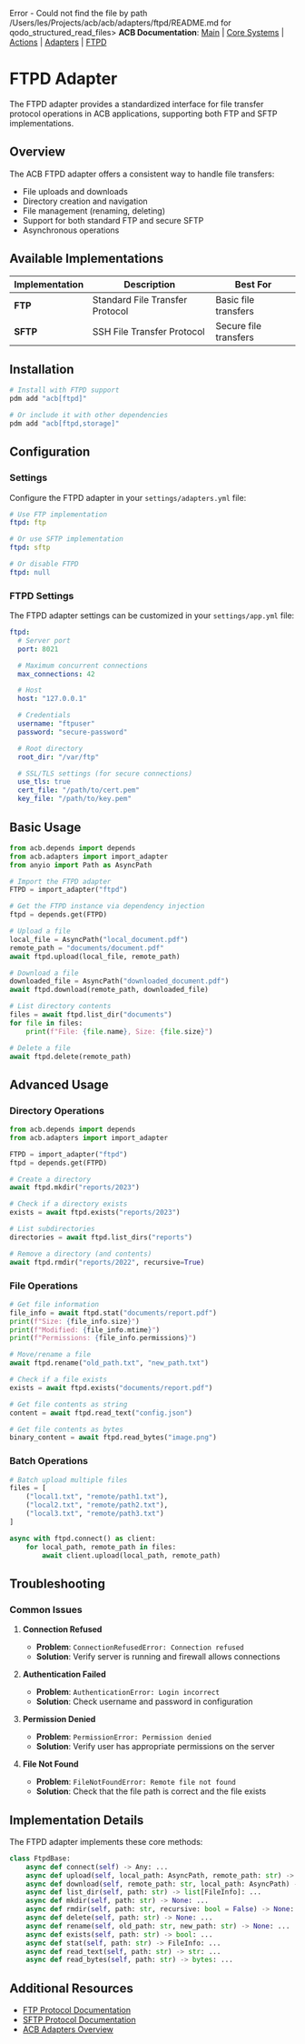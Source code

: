 Error - Could not find the file by path /Users/les/Projects/acb/acb/adapters/ftpd/README.md for qodo_structured_read_files> **ACB Documentation**: [Main](../../../README.md) | [Core Systems](../../README.md) | [Actions](../../actions/README.md) | [Adapters](../README.md) | [FTPD](./README.md)

# FTPD Adapter

The FTPD adapter provides a standardized interface for file transfer protocol operations in ACB applications, supporting both FTP and SFTP implementations.

## Overview

The ACB FTPD adapter offers a consistent way to handle file transfers:

- File uploads and downloads
- Directory creation and navigation
- File management (renaming, deleting)
- Support for both standard FTP and secure SFTP
- Asynchronous operations

## Available Implementations

| Implementation | Description | Best For |
|----------------|-------------|----------|
| **FTP** | Standard File Transfer Protocol | Basic file transfers |
| **SFTP** | SSH File Transfer Protocol | Secure file transfers |

## Installation

```bash
# Install with FTPD support
pdm add "acb[ftpd]"

# Or include it with other dependencies
pdm add "acb[ftpd,storage]"
```

## Configuration

### Settings

Configure the FTPD adapter in your `settings/adapters.yml` file:

```yaml
# Use FTP implementation
ftpd: ftp

# Or use SFTP implementation
ftpd: sftp

# Or disable FTPD
ftpd: null
```

### FTPD Settings

The FTPD adapter settings can be customized in your `settings/app.yml` file:

```yaml
ftpd:
  # Server port
  port: 8021

  # Maximum concurrent connections
  max_connections: 42

  # Host
  host: "127.0.0.1"

  # Credentials
  username: "ftpuser"
  password: "secure-password"

  # Root directory
  root_dir: "/var/ftp"

  # SSL/TLS settings (for secure connections)
  use_tls: true
  cert_file: "/path/to/cert.pem"
  key_file: "/path/to/key.pem"
```

## Basic Usage

```python
from acb.depends import depends
from acb.adapters import import_adapter
from anyio import Path as AsyncPath

# Import the FTPD adapter
FTPD = import_adapter("ftpd")

# Get the FTPD instance via dependency injection
ftpd = depends.get(FTPD)

# Upload a file
local_file = AsyncPath("local_document.pdf")
remote_path = "documents/document.pdf"
await ftpd.upload(local_file, remote_path)

# Download a file
downloaded_file = AsyncPath("downloaded_document.pdf")
await ftpd.download(remote_path, downloaded_file)

# List directory contents
files = await ftpd.list_dir("documents")
for file in files:
    print(f"File: {file.name}, Size: {file.size}")

# Delete a file
await ftpd.delete(remote_path)
```

## Advanced Usage

### Directory Operations

```python
from acb.depends import depends
from acb.adapters import import_adapter

FTPD = import_adapter("ftpd")
ftpd = depends.get(FTPD)

# Create a directory
await ftpd.mkdir("reports/2023")

# Check if a directory exists
exists = await ftpd.exists("reports/2023")

# List subdirectories
directories = await ftpd.list_dirs("reports")

# Remove a directory (and contents)
await ftpd.rmdir("reports/2022", recursive=True)
```

### File Operations

```python
# Get file information
file_info = await ftpd.stat("documents/report.pdf")
print(f"Size: {file_info.size}")
print(f"Modified: {file_info.mtime}")
print(f"Permissions: {file_info.permissions}")

# Move/rename a file
await ftpd.rename("old_path.txt", "new_path.txt")

# Check if a file exists
exists = await ftpd.exists("documents/report.pdf")

# Get file contents as string
content = await ftpd.read_text("config.json")

# Get file contents as bytes
binary_content = await ftpd.read_bytes("image.png")
```

### Batch Operations

```python
# Batch upload multiple files
files = [
    ("local1.txt", "remote/path1.txt"),
    ("local2.txt", "remote/path2.txt"),
    ("local3.txt", "remote/path3.txt")
]

async with ftpd.connect() as client:
    for local_path, remote_path in files:
        await client.upload(local_path, remote_path)
```

## Troubleshooting

### Common Issues

1. **Connection Refused**
   - **Problem**: `ConnectionRefusedError: Connection refused`
   - **Solution**: Verify server is running and firewall allows connections

2. **Authentication Failed**
   - **Problem**: `AuthenticationError: Login incorrect`
   - **Solution**: Check username and password in configuration

3. **Permission Denied**
   - **Problem**: `PermissionError: Permission denied`
   - **Solution**: Verify user has appropriate permissions on the server

4. **File Not Found**
   - **Problem**: `FileNotFoundError: Remote file not found`
   - **Solution**: Check that the file path is correct and the file exists

## Implementation Details

The FTPD adapter implements these core methods:

```python
class FtpdBase:
    async def connect(self) -> Any: ...
    async def upload(self, local_path: AsyncPath, remote_path: str) -> None: ...
    async def download(self, remote_path: str, local_path: AsyncPath) -> None: ...
    async def list_dir(self, path: str) -> list[FileInfo]: ...
    async def mkdir(self, path: str) -> None: ...
    async def rmdir(self, path: str, recursive: bool = False) -> None: ...
    async def delete(self, path: str) -> None: ...
    async def rename(self, old_path: str, new_path: str) -> None: ...
    async def exists(self, path: str) -> bool: ...
    async def stat(self, path: str) -> FileInfo: ...
    async def read_text(self, path: str) -> str: ...
    async def read_bytes(self, path: str) -> bytes: ...
```

## Additional Resources

- [FTP Protocol Documentation](https://tools.ietf.org/html/rfc959)
- [SFTP Protocol Documentation](https://tools.ietf.org/html/draft-ietf-secsh-filexfer-13)
- [ACB Adapters Overview](../README.md)
